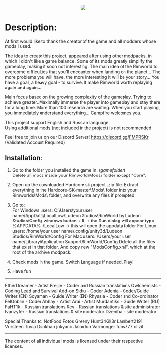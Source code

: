 <center><img src="http://s008.radikal.ru/i304/1512/b8/e77f133acb4e.gif"></center>

# Description:

At first would like to thank the creator of the game and all modders whose mods i used.

The idea to create this project, appeared after using other modpacks, in which I didn't like a game balance. Some of its mods greatly simplify the gameplay, making it soon not interesting.
The main idea of the Rimworld to overcome difficulties that you'll encounter when landing on the planet... The more problems you will have, the more interesting it will be your story... You have a goal, a heavy goal - to survive. It make Rimworld worth replaying again and again...

Main focus based on the growing complexity of the gameplay. Trying to achieve greater..Maximally immerse the player into gameplay and stay there for a long time. More than 100 research are waiting. When you start playing, you immediately understand everything... Campfire welcomes you.

This project support English and Russian language.   
Using additional mods (not included in the project) is not recommended.

Feel free to join us on our Discord Server!
https://discord.gg/FMPRSKr
(Validated Account Required)
     
## Installation:

1. Go to the folder you installed the game in. (*gamefolder*)    
Delete all mods inside your Rimworld\Mods\ folder except "Core".

2. Open up the downloaded Hardcore sk project .zip file.
Extract everything in the Hardcore-SK-master\Mods\ folder into your Rimworlds\Mods\ folder, and overwrite any files if prompted.

3. Go to:  
For Windows users:
C:\Users\your user name\AppData\LocalLow\Ludeon Studios\RimWorld by Ludeon Studios\Config
windows button + R -> the Run dialog will appear
type %APPDATA%\..\LocalLow -> this will open the appdata folder
For Linux users:
/home/your user name/.config/unity3d/Ludeon Studios/RimWorld/Config
For Mac users: 
/Users/your user name/Library/Application Support/RimWorld/Config
Delete all the files that exist in that folder.
And copy new "ModsConfig.xml", which at the root of the archive modpack.

4. Check mods in the game. Switch Language if needed. Play!

6. Have fun <i class="fa fa-smile-o"></i>   

____


EtherDreamer - Artist
Freijie - Coder and Russian translations
Owlchemists - Coding Lead and Survival Add-on
Sidfu - Coder
Adenia - Coder/Guide Writer (EN)
Soyaman - Guide Writer (EN)
Rhyssia - Coder and Co-ordinator
FelGoblin - Coder
Abhay - Artist
Arai - Artist
Murdantiks - Guide Writer (RU)
FaHT1k - Russian translations
Rey - Russian translations & site administrator
Ivanzyfer - Russian translations & site moderator
Dzeniba - site moderator


Special Thanks to:
NotFood
Fotos
Greeny
Hunt3rKill3r
Lambert2191
Vursteen
Tuvia
Dunkhan
jnkyacc
Jalordon
Varmonger
funs777
olizit


____


The content of all individual mods is licensed under their respective licenses.
